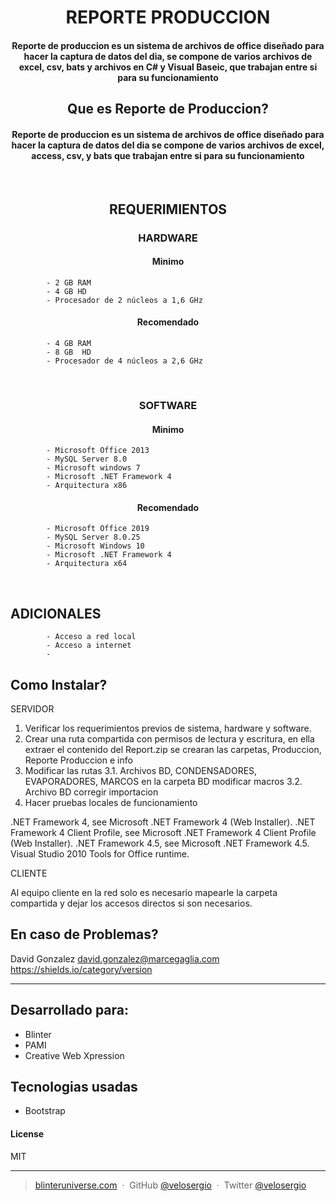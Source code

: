 <h1 align="center">
REPORTE PRODUCCION
<br>
</h1>

<h4 align="center">
Reporte de produccion es un sistema de archivos de office diseñado para hacer la captura de datos del dia,
se compone de varios archivos de excel, csv, bats y archivos en C# y Visual Baseic, que trabajan entre si para su funcionamiento
</h4>

<h2 align="center">	
Que es Reporte de Produccion?
</h2>

<h4 align="center">

Reporte de produccion es un sistema de archivos de office diseñado para hacer la captura de datos del dia
se compone de varios archivos de excel, access, csv, y bats que trabajan entre si para su funcionamiento
</h4>
<br>

<h2 align="center">	
REQUERIMIENTOS
</h2>

<h3 align="center">	
HARDWARE
</h3>

<h4 align=center>
Minimo
</h4>

			- 2 GB RAM
			- 4 GB HD
			- Procesador de 2 núcleos a 1,6 GHz

<h4 align=center>
Recomendado
</h4>


			- 4 GB RAM
			- 8 GB  HD
			- Procesador de 4 núcleos a 2,6 GHz



<br>
<h3 align="center">	
SOFTWARE
</h3>

<h4 align=center>
Minimo
</h4>

			- Microsoft Office 2013
			- MySQL Server 8.0
			- Microsoft windows 7
			- Microsoft .NET Framework 4
			- Arquitectura x86
			
<h4 align=center>
Recomendado
</h4>

			- Microsoft Office 2019
			- MySQL Server 8.0.25
			- Microsoft Windows 10
			- Microsoft .NET Framework 4
			- Arquitectura x64

<BR>

ADICIONALES
-----------------

			- Acceso a red local
			- Acceso a internet
			- 




Como Instalar?
----------------
SERVIDOR

1. Verificar los requerimientos previos de sistema, hardware y software.
2. Crear una ruta compartida con permisos de lectura y escritura, en ella extraer el contenido del Report.zip se crearan las carpetas, Produccion, Reporte Produccion e info
3. Modificar  las rutas 
	3.1. Archivos BD, CONDENSADORES, EVAPORADORES, MARCOS en la carpeta BD modificar macros
	3.2. Archivo BD corregir importacion
4. Hacer pruebas locales de funcionamiento


.NET Framework 4, see Microsoft .NET Framework 4 (Web Installer).
.NET Framework 4 Client Profile, see Microsoft .NET Framework 4 Client Profile (Web Installer).
.NET Framework 4.5, see Microsoft .NET Framework 4.5.
Visual Studio 2010 Tools for Office runtime. 


CLIENTE

Al equipo cliente en la red solo es necesario mapearle la carpeta compartida y dejar los accesos directos si son necesarios.

	

En caso de Problemas?
-----------------------------------

David Gonzalez
<david.gonzalez@marcegaglia.com>
https://shields.io/category/version





---

## Desarrollado para:

* Blinter
* PAMI
* Creative Web Xpression

## Tecnologias usadas

* Bootstrap

#### License

MIT

---

> [blinteruniverse.com](https://www.blinteruniverse.com) &nbsp;&middot;&nbsp;
> GitHub [@velosergio](https://github.com/velosergio) &nbsp;&middot;&nbsp;
> Twitter [@velosergio](https://twitter.com/velosergio)